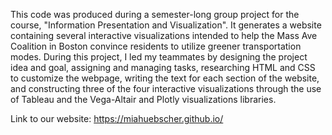 This code was produced during a semester-long group project for the course, "Information Presentation and Visualization". It generates a website containing several
interactive visualizations intended to help the Mass Ave Coalition in Boston convince residents to utilize greener transportation modes. During this project, I led my 
teammates by designing the project idea and goal, assigning and managing tasks, researching HTML and CSS to customize the webpage, writing the text for each section
of the website, and constructing three of the four interactive visualizations through the use of Tableau and the Vega-Altair and Plotly visualizations libraries.

Link to our website: https://miahuebscher.github.io/ 
